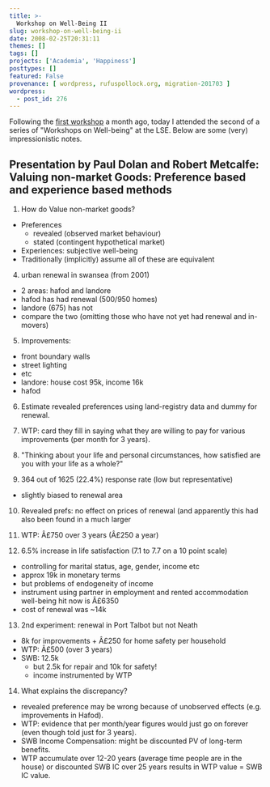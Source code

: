 ```yaml
---
title: >-
  Workshop on Well-Being II
slug: workshop-on-well-being-ii
date: 2008-02-25T20:31:11
themes: []
tags: []
projects: ['Academia', 'Happiness']
posttypes: []
featured: False
provenance: [ wordpress, rufuspollock.org, migration-201703 ]
wordpress:
  - post_id: 276
---
```


Following the [first workshop](http://www.rufuspollock.org/2008/01/22/workshop-on-well-being-i/) a month ago, today I attended the second of a series of "Workshops on Well-being" at the LSE. Below are some (very) impressionistic notes.

## Presentation by Paul Dolan and Robert Metcalfe: Valuing non-market Goods: Preference based and experience based methods

1. How do Value non-market goods?
  * Preferences
    * revealed (observed market behaviour)
    * stated (contingent hypothetical market)
  * Experiences: subjective well-being
  * Traditionally (implicitly) assume all of these are equivalent

4. urban renewal in swansea (from 2001)
  * 2 areas: hafod and landore
  * hafod has had renewal (500/950 homes)
  * landore (675) has not
  * compare the two (omitting those who have not yet had renewal and in-movers)

5. Improvements:
  * front boundary walls
  * street lighting
  * etc
  * landore: house cost 95k, income 16k
  * hafod

6. Estimate revealed preferences using land-registry data and dummy for renewal.

7. WTP: card they fill in saying what they are willing to pay for various improvements (per month for 3 years).

8. "Thinking about your life and personal circumstances, how satisfied are you with your life as a whole?"

9. 364 out of 1625 (22.4%) response rate (low but representative)
  * slightly biased to renewal area

10. Revealed prefs: no effect on prices of renewal (and apparently this had also been found in a much larger

11. WTP: Â£750 over 3 years (Â£250 a year)

12. 6.5% increase in life satisfaction (7.1 to 7.7 on a 10 point scale)
  * controlling for marital status, age, gender, income etc
  * approx 19k in monetary terms
  * but problems of endogeneity of income
  * instrument using partner in employment and rented accommodation well-being hit now is Â£6350
  * cost of renewal was ~14k

13. 2nd experiment: renewal in Port Talbot but not Neath
  * 8k for improvements + Â£250 for home safety per household
  * WTP: Â£500 (over 3 years)
  * SWB: 12.5k
    * but 2.5k for repair and 10k for safety!
    * income instrumented by WTP

14. What explains the discrepancy?
  * revealed preference may be wrong because of unobserved effects (e.g. improvements in Hafod).
  * WTP: evidence that per month/year figures would just go on forever (even though told just for 3 years).
  * SWB Income Compensation: might be discounted PV of long-term benefits.
  * WTP accumulate over 12-20 years (average time people are in the house) or discounted SWB IC over 25 years results in WTP value = SWB IC value.


